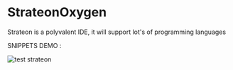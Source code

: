 # StrateonOxygen
Strateon is a polyvalent IDE, it will support lot's of programming languages


SNIPPETS DEMO :

![test strateon](https://user-images.githubusercontent.com/43089275/46300830-fb866f00-c5a4-11e8-9047-977908612acd.gif)
